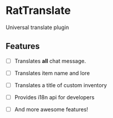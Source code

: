 # RatTranslate

Universal translate plugin

## Features

 * [ ] Translates **all** chat message.
 * [ ] Translates item name and lore
 * [ ] Translates a title of custom inventory
 * [ ] Provides i18n api for developers
 * [ ] And more awesome features!

